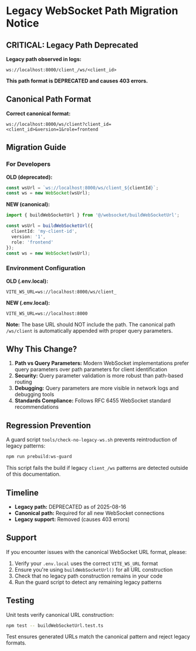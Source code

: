 # Legacy WebSocket Path Migration Notice

## CRITICAL: Legacy Path Deprecated

**Legacy path observed in logs:**
```
ws://localhost:8000/client_/ws/<client_id>
```

**This path format is DEPRECATED and causes 403 errors.**

## Canonical Path Format

**Correct canonical format:**
```
ws://localhost:8000/ws/client?client_id=<client_id>&version=1&role=frontend
```

## Migration Guide

### For Developers

**OLD (deprecated):**
```typescript
const wsUrl = `ws://localhost:8000/ws/client_${clientId}`;
const ws = new WebSocket(wsUrl);
```

**NEW (canonical):**
```typescript
import { buildWebSocketUrl } from '@/websocket/buildWebSocketUrl';

const wsUrl = buildWebSocketUrl({ 
  clientId: 'my-client-id',
  version: '1',
  role: 'frontend'
});
const ws = new WebSocket(wsUrl);
```

### Environment Configuration

**OLD (.env.local):**
```
VITE_WS_URL=ws://localhost:8000/ws/client_
```

**NEW (.env.local):**
```
VITE_WS_URL=ws://localhost:8000
```

**Note:** The base URL should NOT include the path. The canonical path `/ws/client` is automatically appended with proper query parameters.

## Why This Change?

1. **Path vs Query Parameters:** Modern WebSocket implementations prefer query parameters over path parameters for client identification
2. **Security:** Query parameter validation is more robust than path-based routing
3. **Debugging:** Query parameters are more visible in network logs and debugging tools
4. **Standards Compliance:** Follows RFC 6455 WebSocket standard recommendations

## Regression Prevention

A guard script `tools/check-no-legacy-ws.sh` prevents reintroduction of legacy patterns:

```bash
npm run prebuild:ws-guard
```

This script fails the build if legacy `client_/ws` patterns are detected outside of this documentation.

## Timeline

- **Legacy path:** DEPRECATED as of 2025-08-16
- **Canonical path:** Required for all new WebSocket connections
- **Legacy support:** Removed (causes 403 errors)

## Support

If you encounter issues with the canonical WebSocket URL format, please:

1. Verify your `.env.local` uses the correct `VITE_WS_URL` format
2. Ensure you're using `buildWebSocketUrl()` for all URL construction  
3. Check that no legacy path construction remains in your code
4. Run the guard script to detect any remaining legacy patterns

## Testing

Unit tests verify canonical URL construction:

```bash
npm test -- buildWebSocketUrl.test.ts
```

Test ensures generated URLs match the canonical pattern and reject legacy formats.